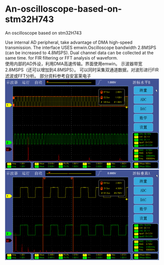 # An-oscilloscope-based-on-stm32H743
An oscilloscope based on stm32H743  

Use internal AD peripheral, take advantage of DMA high-speed transmission.
The interface USES emwin.Oscilloscope bandwidth 2.8MSPS (can be increased to 4.8MSPS).
Dual channel data can be collected at the same time. for FIR filtering or FFT analysis of waveform.  
使用内部的AD外设，利用DMA高速传输。界面使用emwin。
示波器带宽2.8MSPS（还可以增加到4.8MSPS）。
可以同时采集双通道数据，对波形进行FIR滤波或FFT分析。
部分资料参考自安富莱电子
![image](https://github.com/vcdlk/An-oscilloscope-based-on-stm32H743/blob/master/image/175220xpmt1z1a1tgpphii.jpg)
![image](https://github.com/vcdlk/An-oscilloscope-based-on-stm32H743/blob/master/image/175222u5gvberr2v2cz0gc.jpg)
